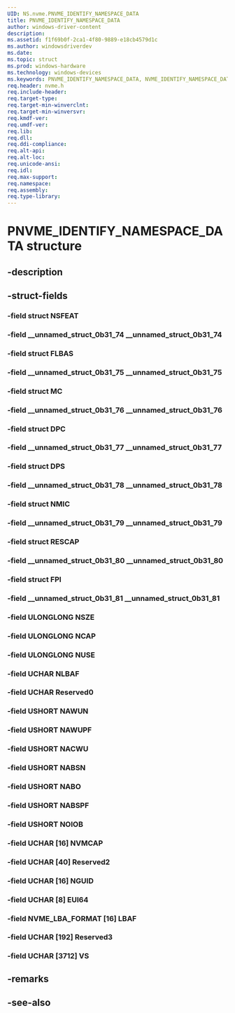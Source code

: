```yaml
---
UID: NS.nvme.PNVME_IDENTIFY_NAMESPACE_DATA
title: PNVME_IDENTIFY_NAMESPACE_DATA
author: windows-driver-content
description: 
ms.assetid: f1f69b0f-2ca1-4f80-9889-e18cb4579d1c
ms.author: windowsdriverdev
ms.date: 
ms.topic: struct
ms.prod: windows-hardware
ms.technology: windows-devices
ms.keywords: PNVME_IDENTIFY_NAMESPACE_DATA, NVME_IDENTIFY_NAMESPACE_DATA, *PNVME_IDENTIFY_NAMESPACE_DATA
req.header: nvme.h
req.include-header:
req.target-type:
req.target-min-winverclnt:
req.target-min-winversvr:
req.kmdf-ver:
req.umdf-ver:
req.lib:
req.dll:
req.ddi-compliance:
req.alt-api:
req.alt-loc:
req.unicode-ansi:
req.idl:
req.max-support:
req.namespace:
req.assembly:
req.type-library:
---
```


# PNVME_IDENTIFY_NAMESPACE_DATA structure

## -description



## -struct-fields

### -field struct NSFEAT			
 	
### -field __unnamed_struct_0b31_74 __unnamed_struct_0b31_74			
 	
### -field struct FLBAS			
 	
### -field __unnamed_struct_0b31_75 __unnamed_struct_0b31_75			
 	
### -field struct MC			
 	
### -field __unnamed_struct_0b31_76 __unnamed_struct_0b31_76			
 	
### -field struct DPC			
 	
### -field __unnamed_struct_0b31_77 __unnamed_struct_0b31_77			
 	
### -field struct DPS			
 	
### -field __unnamed_struct_0b31_78 __unnamed_struct_0b31_78			
 	
### -field struct NMIC			
 	
### -field __unnamed_struct_0b31_79 __unnamed_struct_0b31_79			
 	
### -field struct RESCAP			
 	
### -field __unnamed_struct_0b31_80 __unnamed_struct_0b31_80			
 	
### -field struct FPI			
 	
### -field __unnamed_struct_0b31_81 __unnamed_struct_0b31_81			
 	
### -field ULONGLONG NSZE			
 	
### -field ULONGLONG NCAP			
 	
### -field ULONGLONG NUSE			
 	
### -field UCHAR NLBAF			
 	
### -field UCHAR Reserved0			
 	
### -field USHORT NAWUN			
 	
### -field USHORT NAWUPF			
 	
### -field USHORT NACWU			
 	
### -field USHORT NABSN			
 	
### -field USHORT NABO			
 	
### -field USHORT NABSPF			
 	
### -field USHORT NOIOB			
 	
### -field UCHAR [16] NVMCAP			
 	
### -field UCHAR [40] Reserved2			
 	
### -field UCHAR [16] NGUID			
 	
### -field UCHAR [8] EUI64			
 	
### -field NVME_LBA_FORMAT [16] LBAF			
 	
### -field UCHAR [192] Reserved3			
 	
### -field UCHAR [3712] VS			
 	
## -remarks

## -see-also